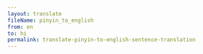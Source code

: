 ```yaml
--- 
layout: translate 
fileName: pinyin_to_english
from: en
to: hi 
permalink: translate-pinyin-to-english-sentence-translation
---
```

